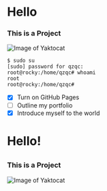 
# <h1> Hello 
### <h3> This is a Project 
![Image of Yaktocat](https://octodex.github.com/images/yaktocat.png)
```
$ sudo su
[sudo] password for qzqc:
root@rocky:/home/qzqc# whoami
root
root@rocky:/home/qzqc#
```

- [x] Turn on GitHub Pages
- [ ] Outline my portfolio
- [x] Introduce myself to the world
# <h1> Hello!
## <h3> This is a Project
![Image of Yaktocat](https://octodex.github.com/images/yaktocat.png)

